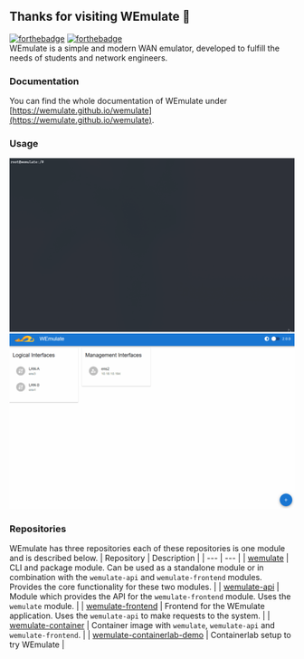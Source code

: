 ## Thanks for visiting WEmulate 👋
[![forthebadge](https://forthebadge.com/images/badges/made-with-python.svg)](https://forthebadge.com)
[![forthebadge](https://forthebadge.com/images/badges/built-with-love.svg)](https://forthebadge.com)  
WEmulate is a simple and modern WAN emulator, developed to fulfill the needs of students and network engineers.

### Documentation
You can find the whole documentation of WEmulate under [https://wemulate.github.io/wemulate](https://wemulate.github.io/wemulate).

### Usage
![WEmulate usage cli](/img/animation-wemulate-cli.gif)
![WEmulate usage frontend](/img/animation-wemulate-frontend.gif)

### Repositories
WEmulate has three repositories each of these repositories is one module and is described below.
| Repository | Description |
| --- | --- |
| [wemulate](https://github.com/wemulate/wemulate) | CLI and package module. Can be used as a standalone module or in combination with the `wemulate-api` and `wemulate-frontend` modules. Provides the core functionality for these two modules. |
| [wemulate-api](https://github.com/wemulate/wemulate-api) | Module which provides the API for the `wemulate-frontend` module. Uses the `wemulate` module. |
| [wemulate-frontend](https://github.com/wemulate/wemulate-frontend) | Frontend for the WEmulate application. Uses the `wemulate-api` to make requests to the system. |
| [wemulate-container](https://github.com/wemulate/wemulate-container) | Container image with `wemulate`, `wemulate-api` and `wemulate-frontend`. |
| [wemulate-containerlab-demo](https://github.com/wemulate/wemulate-containerlab-demo) | Containerlab setup to try WEmulate |

